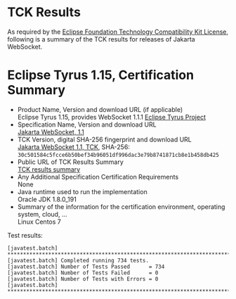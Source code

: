 TCK Results
===========

As required by the
[Eclipse Foundation Technology Compatibility Kit License](https://www.eclipse.org/legal/tck.php),
following is a summary of the TCK results for releases of Jakarta WebSocket.

# Eclipse Tyrus 1.15, Certification Summary

- Product Name, Version and download URL (if applicable) \
  Eclipse Tyrus 1.15, provides WebSocket 1.1.1
  [Eclipse Tyrus Project](https://github.com/eclipse-ee4j/tyrus)
- Specification Name, Version and download URL \
  [Jakarta WebSocket, 1.1](https://jakarta.ee/specifications/websocket/1.1)
- TCK Version, digital SHA-256 fingerprint and download URL \
  [Jakarta WebSocket 1.1, TCK](http://download.eclipse.org/ee4j/jakartaee-tck/jakartaee8-eftl/promoted/eclipse-websocket-tck-1.1.0.zip), SHA-256: `30c501584c5fcce6b50bef34b96051df996dac3e79b8741871cb8e1b458db425`
- Public URL of TCK Results Summary \
  [TCK results summary](TCK-Results.html)
- Any Additional Specification Certification Requirements \
  None
- Java runtime used to run the implementation \
  Oracle JDK 1.8.0_191
- Summary of the information for the certification environment, operating system, cloud, ... \
  Linux Centos 7

Test results:

```
[javatest.batch] ********************************************************************************
[javatest.batch] Completed running 734 tests.
[javatest.batch] Number of Tests Passed      = 734
[javatest.batch] Number of Tests Failed      = 0
[javatest.batch] Number of Tests with Errors = 0
[javatest.batch] ********************************************************************************
```

